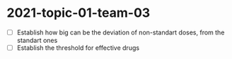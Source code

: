 # 2021-topic-01-team-03
- [ ] Establish how big can be the deviation of non-standart doses, from the standart ones
- [ ] Establish the threshold for effective drugs
